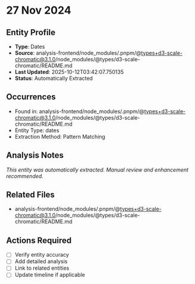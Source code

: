 # 27 Nov 2024

## Entity Profile
- **Type**: Dates
- **Source**: analysis-frontend/node_modules/.pnpm/@types+d3-scale-chromatic@3.1.0/node_modules/@types/d3-scale-chromatic/README.md
- **Last Updated**: 2025-10-12T03:42:07.750135
- **Status**: Automatically Extracted

## Occurrences
- Found in: analysis-frontend/node_modules/.pnpm/@types+d3-scale-chromatic@3.1.0/node_modules/@types/d3-scale-chromatic/README.md
- Entity Type: dates
- Extraction Method: Pattern Matching

## Analysis Notes
*This entity was automatically extracted. Manual review and enhancement recommended.*

## Related Files
- analysis-frontend/node_modules/.pnpm/@types+d3-scale-chromatic@3.1.0/node_modules/@types/d3-scale-chromatic/README.md

## Actions Required
- [ ] Verify entity accuracy
- [ ] Add detailed analysis
- [ ] Link to related entities
- [ ] Update timeline if applicable
